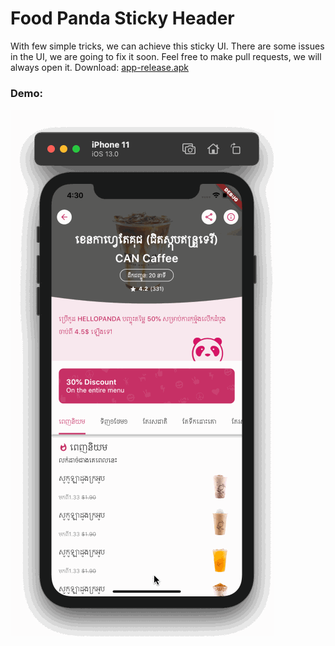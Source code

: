 # Food Panda Sticky Header
With few simple tricks, we can achieve this sticky UI. There are some issues in the UI, we are going to fix it soon. Feel free to make pull requests, we will always open it. Download: [app-release.apk](android/apk/app-release.apk)
### Demo:

![detail](assets/gif/record.gif)





